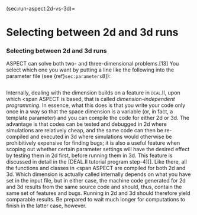 (sec:run-aspect:2d-vs-3d)=
# Selecting between 2d and 3d runs

### Selecting between 2d and 3d runs

ASPECT can solve both two- and
three-dimensional problems.[13] You select which one you want by putting a
line like the following into the parameter file (see
{ref}`sec:parameters`8]):

``` prmfile
```

Internally, dealing with the dimension builds on a feature in <span
class="smallcaps">deal.II</span>, upon which <span
ASPECT is based, that is called
*dimension-independent programming*. In essence, what this does is that you
write your code only once in a way so that the space dimension is a variable
(or, in fact, a template parameter) and you can compile the code for either 2d
or 3d. The advantage is that codes can be tested and debugged in 2d where
simulations are relatively cheap, and the same code can then be re-compiled
and executed in 3d where simulations would otherwise be prohibitively
expensive for finding bugs; it is also a useful feature when scoping out
whether certain parameter settings will have the desired effect by testing
them in 2d first, before running them in 3d. This feature is discussed in
detail in the [DEAL.II tutorial program
step-4][]. Like there, all the functions and classes in <span
ASPECT are compiled for both 2d and 3d. Which
dimension is actually called internally depends on what you have set in the
input file, but in either case, the machine code generated for 2d and 3d
results from the same source code and should, thus, contain the same set of
features and bugs. Running in 2d and 3d should therefore yield comparable
results. Be prepared to wait much longer for computations to finish in the
latter case, however.
